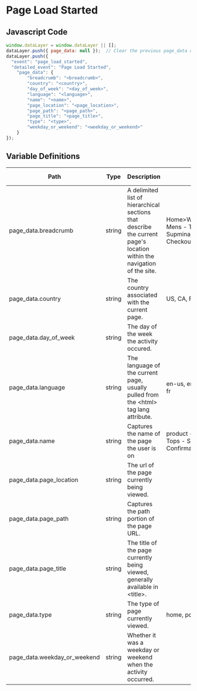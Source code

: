 # Page Load Started

### 

## Javascript Code
```js
window.dataLayer = window.dataLayer || [];
dataLayer.push({ page_data: null });  // Clear the previous page_data object.
dataLayer.push({
  "event": "page_load_started",
  "detailed_event": "Page Load Started",
    "page_data": {
        "breadcrumb": "<breadcrumb>",
        "country": "<country>",
        "day_of_week": "<day_of_week>",
        "language": "<language>",
        "name": "<name>",
        "page_location": "<page_location>",
        "page_path": "<page_path>",
        "page_title": "<page_title>",
        "type": "<type>",
        "weekday_or_weekend": "<weekday_or_weekend>"
    }
});
```

## Variable Definitions

|Path|Type|Description|Example|Pattern|Min Length|Max Length|Minimum|Maximum|Multiple Of|
| --- | --- | --- | --- | --- | --- | --- | --- | --- | --- |
|page_data.breadcrumb|string|A delimited list of hierarchical sections that describe the current page's location within the navigation of the site.|Home&gt;Women&gt;Tops&gt;Sweaters, Mens - Tops - Sweaters - Supmina, Wool, Rayon, Checkout &gt; Order Thank You|||||||
|page_data.country|string|The country associated with the current page.|US, CA, FR, UK|||||||
|page_data.day_of_week|string|The day of the week the activity occured.||||||||
|page_data.language|string|The language of the current page, usually pulled from the &lt;html&gt; tag lang attribute.|en-us, en-gb, ch-cn, fr-ca, fr-fr|||||||
|page_data.name|string|Captures the name of the page the user is on|product - XYZ123, Mens - Tops - Sweaters, Order Confirmation|||||||
|page_data.page_location|string|The url of the page currently being viewed.||||||||
|page_data.page_path|string|Captures the path portion of the page URL.||||||||
|page_data.page_title|string|The title of the page currently being viewed, generally available in &lt;title&gt;.||||||||
|page_data.type|string|The type of page currently viewed.|home, pdp, article|||||||
|page_data.weekday_or_weekend|string|Whether it was a weekday or weekend when the activity occurred.||||||||




